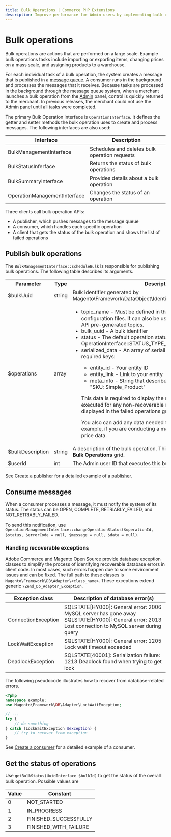 ```yaml
---
title: Bulk Operations | Commerce PHP Extensions
description: Improve performance for Admin users by implementing bulk operations for Adobe Commerce and Magento Open Source.
---
```


# Bulk operations

Bulk operations are actions that are performed on a large scale. Example bulk operations tasks include importing or exporting items, changing prices on a mass scale, and assigning products to a warehouse.

For each individual task of a bulk operation, the system creates a message that is published in a [message queue](https://devdocs.magento.com/guides/v2.4/config-guide/mq/rabbitmq-overview.html). A consumer runs in the background and processes the messages that it receives. Because tasks are processed in the background through the message queue system, when a merchant launches a bulk operation from the [Admin](https://glossary.magento.com/admin) panel, control is quickly returned to the merchant. In previous releases, the merchant could not use the Admin panel until all tasks were completed.

The primary Bulk Operation interface is `OperationInterface`. It defines the getter and setter methods the bulk operation uses to create and process messages. The following interfaces are also used:

Interface | Description
--- | ---
BulkManagementInterface | Schedules and deletes bulk operation requests
BulkStatusInferface | Returns the status of bulk operations
BulkSummaryInterface | Provides details about a bulk operation
OperationManagementInterface | Changes the status of an operation

Three clients call bulk operation APIs:

*  A publisher, which pushes messages to the message queue
*  A consumer, which handles each specific operation
*  A client that gets the status of the bulk operation and shows the list of failed operations

## Publish bulk operations

The `BulkManagementInterface::scheduleBulk` is responsible for publishing bulk operations. The following table describes its arguments.

<table>
	<tr>
		<th>Parameter</th>
		<th>Type</th>
		<th>Description</th>
	</tr>
	<tr>
		<td><inlineCode class="spectrum-Body--sizeS">$bulkUuid</inlineCode></td>
		<td>string</td>
		<td>Bulk identifier generated by <inlineCode class="spectrum-Body--sizeS">Magento\Framework\DataObject\IdentityGeneratorInterface::generateId</inlineCode></td>
	</tr>
	<tr>
		<td><inlineCode class="spectrum-Body--sizeS">$operations</inlineCode></td>
		<td>array</td>
		<td>
			<ul>
				<li>topic_name - Must be defined in the <inlineCode class="spectrum-Body--sizeS">communication.xml</inlineCode> and queue configuration files. It can also be used in one of the Asynchonous API pre-generated topics.</li>
				<li>bulk_uuid - A bulk identifier</li>
				<li>status - The default operation status <inlineCode class="spectrum-Body--sizeS">OperationInterface::STATUS_TYPE_OPEN</inlineCode></li>
				<li>serialized_data - An array of serialized data with the following required keys:</li>
				<ul>
					<li>entity_id - Your <a href="https://glossary.magento.com/entity">entity</a> ID</li>
					<li>entity_link - Link to your entity</li>
					<li>meta_info - String that describes your entity. For example, "SKU: Simple_Product"</li>
				</ul>
				<p>This data is required to display the results of operations couldn't be executed for any non-recoverable reason. These results are displayed in the failed operations grid.</p>
				<p>You also can add any data needed to execute operations. For example, if you are conducting a mass price update, you can add price data.</p>
			</ul>
		</td>
	</tr>
	<tr>
		<td><inlineCode class="spectrum-Body--sizeS">$bulkDescription</inlineCode></td>
		<td>string</td>
		<td>A description of the bulk operation. This value is displayed in the <b>Your Bulk Operations</b> grid.</td>
	</tr>
	<tr>
		<td><inlineCode class="spectrum-Body--sizeS">$userId</inlineCode></td>
		<td>int</td>
		<td>The Admin user ID that executes this bulk operation.</td>
	</tr>
</table>

See [Create a publisher](bulk-operations-example.md#create-a-publisher) for a detailed example of a [publisher](https://glossary.magento.com/publisher-subscriber-pattern).

## Consume messages

When a consumer processes a message, it must notify the system of its status. The status can be OPEN, COMPLETE, RETRIABLY_FAILED, and NOT_RETRIABLY_FAILED.

To send this notification, use `OperationManagementInterface::changeOperationStatus($operationId, $status, $errorCode = null, $message = null, $data = null)`.

### Handling recoverable exceptions

Adobe Commerce and Magento Open Source provide database exception classes to simplify the process of identifying recoverable database errors in client code. In most cases, such errors happen due to some environment issues and can be fixed. The full path to these classes is `Magento\Framework\DB\Adapter\<class_name>`. These exceptions extend generic `\Zend_Db_Adapter_Exception`.

Exception class | Description of database error(s)
--- | ---
ConnectionException | SQLSTATE[HY000]: General error: 2006 MySQL server has gone away <br />SQLSTATE[HY000]: General error: 2013 Lost connection to MySQL server during query
LockWaitException | SQLSTATE[HY000]: General error: 1205 Lock wait timeout exceeded
DeadlockException | SQLSTATE[40001]: Serialization failure: 1213 Deadlock found when trying to get lock

The following pseudocode illustrates how to recover from database-related errors.

```php
<?php
namespace example;
use Magento\Framework\DB\Adapter\LockWaitException;

// ...
try {
    // do something
} catch (LockWaitException $exception) {
    // try to recover from exception
}
```

See [Create a consumer](bulk-operations-example.md#create-a-consumer) for a detailed example of a consumer.

## Get the status of operations

Use `getBulkStatus(UuidInterface $bulkId)` to get the status of the overall bulk operation.  Possible values are

Value | Constant
--- | ---
0 | NOT_STARTED
1 | IN_PROGRESS
2 | FINISHED_SUCCESSFULLY
3 | FINISHED_WITH_FAILURE
